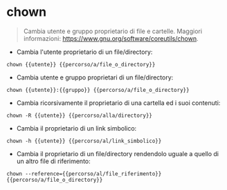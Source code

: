 # chown

> Cambia utente e gruppo proprietario di file e cartelle.
> Maggiori informazioni: <https://www.gnu.org/software/coreutils/chown>.

- Cambia l'utente proprietario di un file/directory:

`chown {{utente}} {{percorso/a/file_o_directory}}`

- Cambia utente e gruppo proprietari di un file/directory:

`chown {{utente}}:{{gruppo}} {{percorso/a/file_o_directory}}`

- Cambia ricorsivamente il proprietario di una cartella ed i suoi contenuti:

`chown -R {{utente}} {{percorso/alla/directory}}`

- Cambia il proprietario di un link simbolico:

`chown -h {{utente}} {{percorso/al/link_simbolico}}`

- Cambia il proprietario di un file/directory rendendolo uguale a quello di un altro file di riferimento:

`chown --reference={{percorso/al/file_riferimento}} {{percorso/a/file_o_directory}}`
